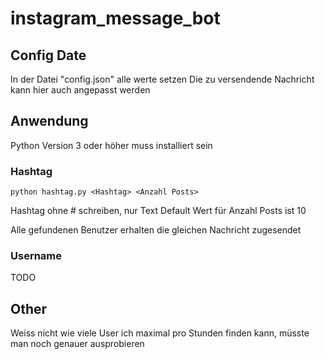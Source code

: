 # instagram_message_bot

## Config Date
In der Datei "config.json" alle werte setzen
Die zu versendende Nachricht kann hier auch angepasst werden

## Anwendung 
Python Version 3 oder höher muss installiert sein

### Hashtag
```console
python hashtag.py <Hashtag> <Anzahl Posts>
```

Hashtag ohne # schreiben, nur Text
Default Wert für Anzahl Posts ist 10


Alle gefundenen Benutzer erhalten die gleichen Nachricht zugesendet

### Username
TODO

## Other
Weiss nicht wie viele User ich maximal pro Stunden finden kann, müsste man noch genauer ausprobieren

